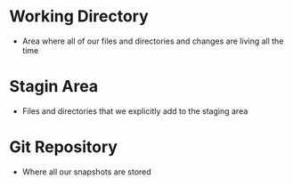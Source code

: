 # Working Directory
- Area where all of our files and directories and changes are living all the time

# Stagin Area
- Files and directories that we explicitly add to the staging area

# Git Repository
- Where all our snapshots are stored